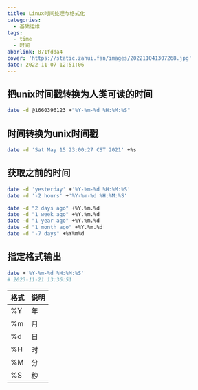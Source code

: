 ```yaml
---
title: Linux时间处理与格式化
categories:
  - 基础运维
tags:
  - time
  - 时间
abbrlink: 871fdda4
cover: 'https://static.zahui.fan/images/202211041307268.jpg'
date: 2022-11-07 12:51:06
---
```


## 把unix时间戳转换为人类可读的时间

```bash
date -d @1660396123 +"%Y-%m-%d %H:%M:%S"
```

## 时间转换为unix时间戳

```bash
date -d 'Sat May 15 23:00:27 CST 2021' +%s
```

## 获取之前的时间

```bash
date -d 'yesterday' +'%Y-%m-%d %H:%M:%S'
date -d '-2 hours' +'%Y-%m-%d %H:%M:%S'

date -d "2 days ago" +%Y.%m.%d
date -d "1 week ago" +%Y.%m.%d
date -d "1 year ago" +%Y.%m.%d
date -d "1 month ago" +%Y.%m.%d
date -d "-7 days" +%Y%m%d
```

## 指定格式输出

```bash
date +'%Y-%m-%d %H:%M:%S'
# 2023-11-21 13:36:51
```

| 格式 | 说明 |
| ---- | ---- |
| %Y   | 年   |
| %m   | 月   |
| %d   | 日   |
| %H   | 时   |
| %M   | 分   |
| %S   | 秒   |
